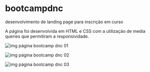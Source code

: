 # bootcampdnc
desenvolvimento de landing page para inscrição em curso

A página foi desenvolvida em HTML e CSS com a utilização de media queries que permitiram a responsividade.

![img página bootcamp dnc 01](https://user-images.githubusercontent.com/126226516/230705988-c89efb32-420c-455e-ae17-7f8164efc760.png)


![img página bootcamp dnc 02](https://user-images.githubusercontent.com/126226516/230705996-995a37cf-5cab-49f8-ae6f-9d1db77d39ee.png)


![img página bootcamp dnc 03](https://user-images.githubusercontent.com/126226516/230705997-b4c719ce-edfd-4bf3-bcaa-7e6c023a0406.png)
